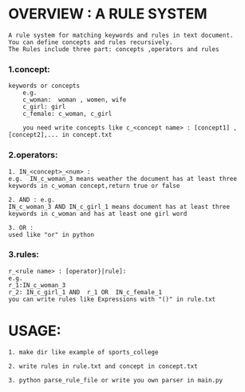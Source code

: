 # OVERVIEW : A RULE SYSTEM
    A rule system for matching keywords and rules in text document. 
    You can define concepts and rules recursively.
    The Rules include three part: concepts ,operators and rules
### 1.concept: 
    keywords or concepts
        e.g.
        c_woman:  woman , women, wife
        c_girl: girl
        c_female: c_woman, c_girl
        
        you need write concepts like c_<concept name> : [concept1] ,[concept2],... in concept.txt
        
### 2.operators:
    
    1. IN_<concept>_<num> : 
    e.g.  IN_c_woman_3 means weather the document has at least three keywords in c_woman concept,return true or false
    
    2. AND : e.g.
    IN_c_woman_3 AND IN_c_girl_1 means document has at least three keywords in c_woman and has at least one girl word
    
    3. OR : 
    used like "or" in python
    
### 3.rules:
    r_<rule name> : [operator}|rule]:
    e.g. 
    r_1:IN_c_woman_3
    r_2: IN_c_girl_1 AND  r_1 OR  IN_c_female_1 
    you can write rules like Expressions with "()" in rule.txt

# USAGE:
    1. make dir like example of sports_college
    
    2. write rules in rule.txt and concept in concept.txt
    
    3. python parse_rule_file or write you own parser in main.py


    
    
